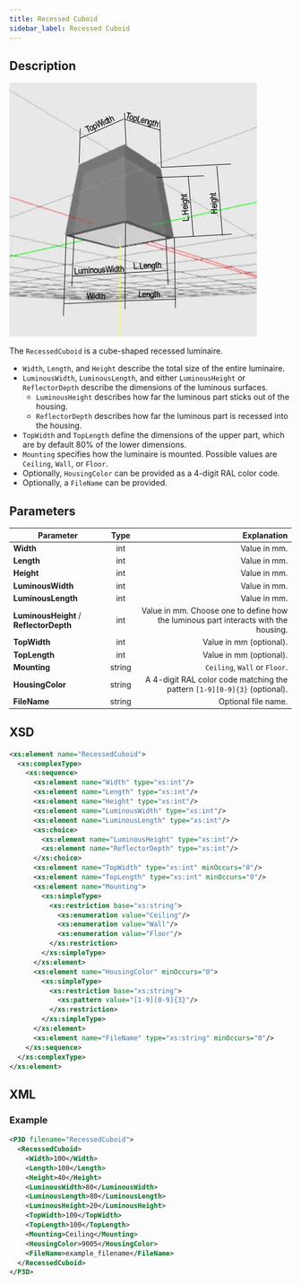 ```yaml
---
title: Recessed Cuboid
sidebar_label: Recessed Cuboid
---
```


## Description

![Recessed Cuboid](/img/docs/geometry/parametric/recessed-cuboid.webp)

The `RecessedCuboid` is a cube-shaped recessed luminaire.

- `Width`, `Length`, and `Height` describe the total size of the entire luminaire.
- `LuminousWidth`, `LuminousLength`, and either `LuminousHeight` or `ReflectorDepth` describe the dimensions of the luminous surfaces.
  - `LuminousHeight` describes how far the luminous part sticks out of the housing.
  - `ReflectorDepth` describes how far the luminous part is recessed into the housing.
- `TopWidth` and `TopLength` define the dimensions of the upper part, which are by default 80% of the lower dimensions.
- `Mounting` specifies how the luminaire is mounted. Possible values are `Ceiling`, `Wall`, or `Floor`.
- Optionally, `HousingColor` can be provided as a 4-digit RAL color code.
- Optionally, a `FileName` can be provided.

## Parameters

| Parameter                              |  Type   | Explanation                                                                                           |
| -------------------------------------- | :-----: | -----------------------------------------------------------------------------------------------------:|
| **Width**                              | int     | Value in mm.                                                                                          |
| **Length**                             | int     | Value in mm.                                                                                          |
| **Height**                             | int     | Value in mm.                                                                                          |
| **LuminousWidth**                      | int     | Value in mm.                                                                                          |
| **LuminousLength**                     | int     | Value in mm.                                                                                          |
| **LuminousHeight** / **ReflectorDepth**| int     | Value in mm. Choose one to define how the luminous part interacts with the housing.                   |
| **TopWidth**                           | int     | Value in mm (optional).                                                                               |
| **TopLength**                          | int     | Value in mm (optional).                                                                               |
| **Mounting**                           | string  | `Ceiling`, `Wall` or `Floor`.                                                                         |
| **HousingColor**                       | string  | A 4-digit RAL color code matching the pattern `[1-9][0-9]{3}` (optional).                             |
| **FileName**                           | string  | Optional file name.                                                                                   |

## XSD

```xml
<xs:element name="RecessedCuboid">
  <xs:complexType>
    <xs:sequence>
      <xs:element name="Width" type="xs:int"/>
      <xs:element name="Length" type="xs:int"/>
      <xs:element name="Height" type="xs:int"/>
      <xs:element name="LuminousWidth" type="xs:int"/>
      <xs:element name="LuminousLength" type="xs:int"/>
      <xs:choice>
        <xs:element name="LuminousHeight" type="xs:int"/>
        <xs:element name="ReflectorDepth" type="xs:int"/>
      </xs:choice>
      <xs:element name="TopWidth" type="xs:int" minOccurs="0"/>
      <xs:element name="TopLength" type="xs:int" minOccurs="0"/>
      <xs:element name="Mounting">
        <xs:simpleType>
          <xs:restriction base="xs:string">
            <xs:enumeration value="Ceiling"/>
            <xs:enumeration value="Wall"/>
            <xs:enumeration value="Floor"/>
          </xs:restriction>
        </xs:simpleType>
      </xs:element>
      <xs:element name="HousingColor" minOccurs="0">
        <xs:simpleType>
          <xs:restriction base="xs:string">
            <xs:pattern value="[1-9][0-9]{3}"/>
          </xs:restriction>
        </xs:simpleType>
      </xs:element>
      <xs:element name="FileName" type="xs:string" minOccurs="0"/>
    </xs:sequence>
  </xs:complexType>
</xs:element>
```
## XML
### Example

```xml
<P3D filename="RecessedCuboid">
  <RecessedCuboid>
    <Width>100</Width>
    <Length>100</Length>
    <Height>40</Height>
    <LuminousWidth>80</LuminousWidth>
    <LuminousLength>80</LuminousLength>
    <LuminousHeight>20</LuminousHeight>
    <TopWidth>100</TopWidth>
    <TopLength>100</TopLength>
    <Mounting>Ceiling</Mounting>
    <HousingColor>9005</HousingColor>
    <FileName>example_filename</FileName>
  </RecessedCuboid>
</P3D>
```
